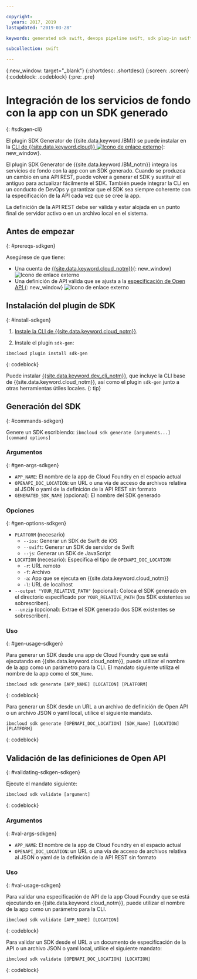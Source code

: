 ```yaml
---

copyright:
  years: 2017, 2019
lastupdated: "2019-03-28"

keywords: generated sdk swift, devops pipeline swift, sdk plug-in swift, open api swift, sdkgen swift, ibmcloud sdk swift, swift backend service

subcollection: swift

---
```


{:new_window: target="_blank"}
{:shortdesc: .shortdesc}
{:screen: .screen}
{:codeblock: .codeblock}
{:pre: .pre}

# Integración de los servicios de fondo con la app con un SDK generado
{: #sdkgen-cli}

El plugin SDK Generator de {{site.data.keyword.IBM}} se puede instalar en la [CLI de {{site.data.keyword.cloud}} ![Icono de enlace externo](../../icons/launch-glyph.svg "Icono de enlace externo")](/docs/cli?topic=cloud-cli-ibmcloud-cli#ibmcloud-cli){: new_window}.

El plugin SDK Generator de {{site.data.keyword.IBM_notm}} integra los servicios de fondo con la app con un SDK generado. Cuando se produzca un cambio en una API REST, puede volver a generar el SDK y sustituir el antiguo para actualizar fácilmente el SDK. También puede integrar la CLI en un conducto de DevOps y garantizar que el SDK sea siempre coherente con la especificación de la API cada vez que se cree la app.

La definición de la API REST debe ser válida y estar alojada en un punto final de servidor activo o en un archivo local en el sistema.

## Antes de empezar
{: #prereqs-sdkgen}

Asegúrese de que tiene:

* Una cuenta de [{{site.data.keyword.cloud_notm}}](http://cloud.ibm.com){: new_window} ![Icono de enlace externo](../../icons/launch-glyph.svg "Icono de enlace externo")
* Una definición de API válida que se ajusta a la [especificación de Open API ](https://www.openapis.org/){: new_window} ![Icono de enlace externo](../../icons/launch-glyph.svg "Icono de enlace externo")

## Instalación del plugin de SDK
{: #install-sdkgen}

1. [Instale la CLI de {{site.data.keyword.cloud_notm}}](/docs/cli?topic=cloud-cli-install-ibmcloud-cli#install-ibmcloud-cli).

2. Instale el plugin `sdk-gen`:
  ```
  ibmcloud plugin install sdk-gen
  ```
  {: codeblock}

Puede instalar
[{{site.data.keyword.dev_cli_notm}}](/docs/cli?topic=cloud-cli-ibmcloud-cli#install_plug-in), que incluye la CLI base de
{{site.data.keyword.cloud_notm}}, así como el plugin `sdk-gen` junto a otras herramientas útiles locales.
{: tip}

## Generación del SDK
{: #commands-sdkgen}

Genere un SDK escribiendo: `ibmcloud sdk generate [arguments...] [command options]`

### Argumentos
{: #gen-args-sdkgen}

* `APP_NAME`: El nombre de la app de Cloud Foundry en el espacio actual
* `OPENAPI_DOC_LOCATION`: un URL o una vía de acceso de archivos relativa al JSON o yaml de la definición de la API REST sin formato
* `GENERATED_SDK_NAME` (opcional): El nombre del SDK generado

### Opciones
{: #gen-options-sdkgen}

* `PLATFORM` (necesario)
   * `--ios`: Generar un SDK de Swift de iOS
   * `--swift`: Generar un SDK de servidor de Swift
   * `--js`: Generar un SDK de JavaScript
* `LOCATION` (necesario): Especifica el tipo de `OPENAPI_DOC_LOCATION`
   * `-r`: URL remoto
   * `-f`: Archivo
   * `-a`: App que se ejecuta en {{site.data.keyword.cloud_notm}}
   * `-l`: URL de localhost
* `--output "YOUR_RELATIVE_PATH"` (opcional): Coloca el SDK generado en el directorio especificado por `YOUR_RELATIVE_PATH` (los SDK existentes se sobrescriben).
* `--unzip` (opcional): Extrae el SDK generado (los SDK existentes se sobrescriben).

### Uso
{: #gen-usage-sdkgen}

Para generar un SDK desde una app de Cloud Foundry que se está ejecutando en {{site.data.keyword.cloud_notm}}, puede utilizar el nombre de la app como un parámetro para la CLI. El mandato siguiente utiliza el nombre de la app como el `SDK_Name`.

```
ibmcloud sdk generate [APP_NAME] [LOCATION] [PLATFORM]
```
{: codeblock}

Para generar un SDK desde un URL a un archivo de definición de Open API o un archivo JSON o yaml local, utilice el siguiente mandato.

```
ibmcloud sdk generate [OPENAPI_DOC_LOCATION] [SDK_Name] [LOCATION] [PLATFORM]
```
{: codeblock}

## Validación de las definiciones de Open API
{: #validating-sdkgen-sdkgen}

Ejecute el mandato siguiente:
```
ibmcloud sdk validate [argument]
```
{: codeblock}

### Argumentos
{: #val-args-sdkgen}

* `APP_NAME`: El nombre de la app de Cloud Foundry en el espacio actual
* `OPENAPI_DOC_LOCATION`: un URL o una vía de acceso de archivos relativa al JSON o yaml de la definición de la API REST sin formato

### Uso
{: #val-usage-sdkgen}

Para validar una especificación de API de la app Cloud Foundry que se está ejecutando en {{site.data.keyword.cloud_notm}}, puede utilizar el nombre de la app como un parámetro para la CLI.
```
ibmcloud sdk validate [APP_NAME] [LOCATION]
```
{: codeblock}

Para validar un SDK desde el URL a un documento de especificación de la API o un archivo JSON o yaml local, utilice el siguiente mandato:
```
ibmcloud sdk validate [OPENAPI_DOC_LOCATION] [LOCATION]
```
{: codeblock}
